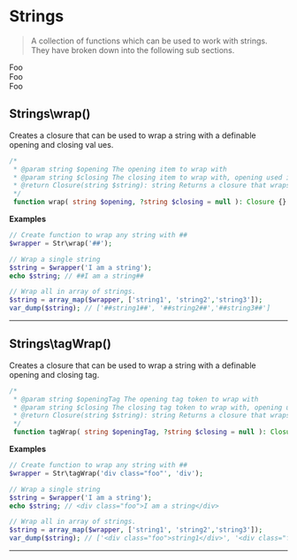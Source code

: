 # Strings

> A collection of functions which can be used to work with strings. They have broken down into the following sub sections.

<div class="vmenu-wrapper">
    <div class="vmenu-item">Foo</div>
    <div class="vmenu-item">Foo</div>
    <div class="vmenu-item">Foo</div>
<div>



## Strings\wrap()  
  
Creates a closure that can be used to wrap a string with a definable opening and closing val
ues.  

```php
/*
 * @param string $opening The opening item to wrap with 
 * @param string $closing The closing item to wrap with, opening used if null is passed 
 * @return Closure(string $string): string Returns a closure that wraps the passed string    
 */
 function wrap( string $opening, ?string $closing = null ): Closure {}
```  

__Examples__


```php
// Create function to wrap any string with ## 
$wrapper = Str\wrap('##');

// Wrap a single string
$string = $wrapper('I am a string');
echo $string; // ##I am a string##

// Wrap all in array of strings.
$string = array_map($wrapper, ['string1', 'string2','string3']);
var_dump($string); // ['##string1##', '##string2##','##string3##']
```

***

## Strings\tagWrap()  

Creates a closure that can be used to wrap a string with a definable opening and closing tag.

```php
/*
 * @param string $openingTag The opening tag token to wrap with 
 * @param string $closing The closing tag token to wrap with, opening used if null is passed 
 * @return Closure(string $string): string Returns a closure that wraps the passed string  
 */  
 function tagWrap( string $openingTag, ?string $closing = null ): Closure {}
```

__Examples__

```php
// Create function to wrap any string with ## 
$wrapper = Str\tagWrap('div class="foo"', 'div');

// Wrap a single string
$string = $wrapper('I am a string');
echo $string; // <div class="foo">I am a string</div>

// Wrap all in array of strings.
$string = array_map($wrapper, ['string1', 'string2','string3']);
var_dump($string); // ['<div class="foo">string1</div>', '<div class="foo">string2<...']
```

***